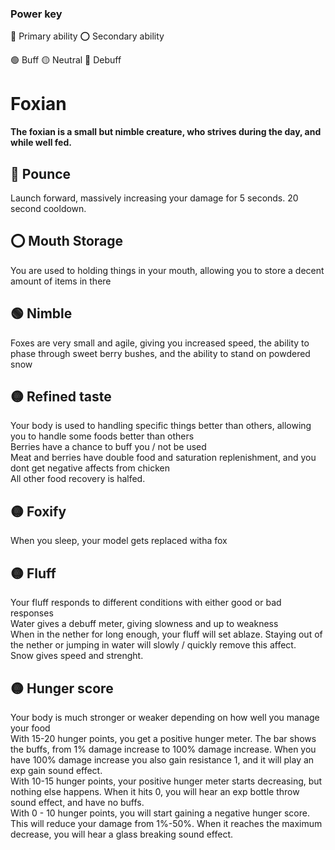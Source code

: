 ### Power key
🔵 Primary ability
⭕ Secondary ability

🟢 Buff
🟡 Neutral
🔴 Debuff

# Foxian
**The foxian is a small but nimble creature, who strives during the day, and while well fed.**

## 🔵 Pounce
Launch forward, massively increasing your damage for 5 seconds. 20 second cooldown.

## ⭕ Mouth Storage
You are used to holding things in your mouth, allowing you to store a decent amount of items in there

## 🟢 Nimble
Foxes are very small and agile, giving you increased speed, the ability to phase through sweet berry bushes, and the ability to stand on powdered snow

## 🟡 Refined taste
Your body is used to handling specific things better than others, allowing you to handle some foods better than others
</br>Berries have a chance to buff you / not be used
</br>Meat and berries have double food and saturation replenishment, and you dont get negative affects from chicken
</br>All other food recovery is halfed.

## 🟡 Foxify
When you sleep, your model gets replaced witha  fox

## 🟡 Fluff
Your fluff responds to different conditions with either good or bad responses
</br>Water gives a debuff meter, giving slowness and up to weakness
</br>When in the nether for long enough, your fluff will set ablaze. Staying out of the nether or jumping in water will slowly / quickly remove this affect.
</br>Snow gives speed and strenght.

## 🟡 Hunger score
Your body is much stronger or weaker depending on how well you manage your food
<br>With 15-20 hunger points, you get a positive hunger meter. The bar shows the buffs, from 1% damage increase to 100% damage increase. When you have 100% damage increase you also gain resistance 1, and it will play an exp gain sound effect.
<br>With 10-15 hunger points, your positive hunger meter starts decreasing, but nothing else happens. When it hits 0, you will hear an exp bottle throw sound effect, and have no buffs.
<br>With 0 - 10 hunger points, you will start gaining a negative hunger score. This will reduce your damage from 1%-50%. When it reaches the maximum decrease, you will hear a glass breaking sound effect.